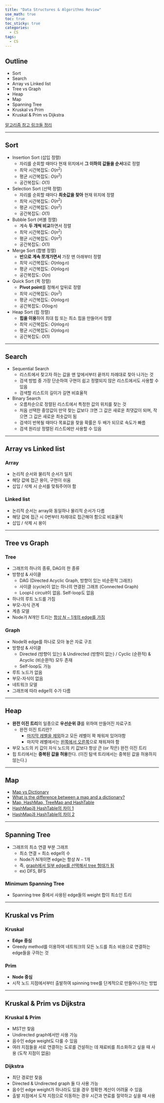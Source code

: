 ```yaml
---
title: "Data Structures & Algorithms Review"
use_math: true
toc: true
toc_sticky: true
categories:
  - CS
tags:
  - CS
---
```


## Outline

- Sort
- Search
- Array vs Linked list
- Tree vs Graph
- Heap
- Map
- Spanning Tree
- Kruskal vs Prim
- Kruskal & Prim vs Dijkstra

[알고리즘 참고 링크들 정리](https://dongminlee94.github.io/algorithms_references/)

---

## Sort

- Insertion Sort (삽입 정렬)
  - 자리를 순회할 때마다 현재 위치에서 **그 이하의 값들을 순서**대로 정렬
  - 최악 시간복잡도: $O(n^2)$
  - 평균 시간복잡도: $O(n^2)$
  - 공간복잡도: $O(1)$
- Selection Sort (선택 정렬)
  - 자리를 순회할 때마다 **최솟값을 찾아** 현재 위치에 정렬
  - 최악 시간복잡도: $O(n^2)$
  - 평균 시간복잡도: $O(n^2)$
  - 공간복잡도: $O(1)$
- Bubble Sort (버블 정렬)
  - 계속 **두 개씩 비교**하면서 정렬
  - 최악 시간복잡도: $O(n^2)$
  - 평균 시간복잡도: $O(n^2)$
  - 공간복잡도: $O(1)$
- Merge Sort (합병 정렬)
  - **반으로 계속 쪼개가면서** 가장 맨 아래부터 정렬
  - 최악 시간복잡도: $O(n \log n)$
  - 평균 시간복잡도: $O(n \log n)$
  - 공간복잡도: $O(n)$
- Quick Sort (퀵 정렬)
  - **Pivot point**를 정해서 앞뒤로 정렬
  - 최악 시간복잡도: $O(n^2)$
  - 평균 시간복잡도: $O(n \log n)$
  - 공간복잡도: $O(\log n)$
- Heap Sort (힙 정렬)
  - **힙을 이용**하여 최대 힙 또는 최소 힙을 만들어서 정렬
  - 최악 시간복잡도: $O(n \log n)$
  - 평균 시간복잡도: $O(n \log n)$
  - 공간복잡도: $O(1)$

---

## Search

- Sequential Search
  - 리스트에서 찾고자 하는 값을 맨 앞에서부터 끝까지 차례대로 찾아 나가는 것
  - 검색 방법 중 가장 단순하여 구현이 쉽고 정렬되지 않은 리스트에서도 사용할 수 있음
  - 검색할 리스트의 길이가 길면 비효율적
- Binary Search
  - 오름차순으로 정렬된 리스트에서 특정한 값의 위치를 찾는 것
  - 처음 선택한 중앙값이 만약 찾는 값보다 크면 그 값은 새로운 최댓값이 되며, 작으면 그 값은 새로운 최솟값이 됨
  - 검색이 반복될 때마다 목표값을 찾을 확률은 두 배가 되므로 속도가 빠름
  - 검색 원리상 정렬된 리스트에만 사용할 수 있음

---

## Array vs Linked list

### Array

- 논리적 순서와 물리적 순서가 일치
- 해당 값에 접근 용이, 구현이 쉬움
- 삽입 / 삭제 시 순서를 맞춰주어야 함

### Linked list

- 논리적 순서는 array와 동일하나 물리적 순서가 다름
- 해당 값에 접근 시 0번부터 차례대로 접근해야 함으로 비효율적
- 삽입 / 삭제 시 용이

---

## Tree vs Graph

### Tree

- 그래프의 하나의 종류, DAG의 한 종류
- 방향성 & 사이클
  - DAG (Directed Acyclic Graph, 방향이 있는 비순환적 그래프)
  - 사이클 (cycle)이 없는 하나의 연결된 그래프 (Connected Graph)
  - Loop나 circuit이 없음. Self-loop도 없음
- 하나의 루트 노드를 가짐
- 부모-자식 관계
- 계층 모델
- Node가 $N$개인 트리는 <U>항상 $N-1$개의 edge를 가짐</U>

### Graph

- Node와 edge를 하나로 모아 놓은 자료 구조
- 방향성 & 사이클
  - Directed (방향이 있는) & Undirected (방향이 없는) / Cyclic (순환적) & Acyclic (비순환적) 모두 존재
  - Self-loop도 가능
- 루트 노드가 없음
- 부모-자식이 없음
- 네트워크 모델
- 그래프에 따라 edge의 수가 다름

---

## Heap

- **완전 이진 트리**의 일종으로 **우선순위 큐**를 위하여 만들어진 자료구조
  - 완전 이진 트리란?
    - <U>마지막 레벨을 제외</U>하고 모든 레벨이 꽉 채워져 있어야함
    - 마지막 레벨에서는 <U>왼쪽에서 오른쪽</U>으로 채워져야 함
- 부모 노드의 키 값이 자식 노드의 키 값보다 항상 큰 (or 작은) 완전 이진 트리
- 힙 트리에서는 **중복된 값을 허용**한다. (이진 탐색 트리에서는 중복된 값을 허용하지 않는다.)

---

## Map

- [Map vs Dictionary](https://h2hyun37.tistory.com/15)
- [What is the difference between a map and a dictionary?](https://stackoverflow.com/questions/2884068/what-is-the-difference-between-a-map-and-a-dictionary/2884200#2884200)
- [Map, HashMap, TreeMap and HashTable](https://tazkaz.tistory.com/252)
- [HashMap과 HashTable의 차이 1](https://odol87.tistory.com/3)
- [HashMap과 HashTable의 차이 2](https://knoc-story.tistory.com/21)

---

## Spanning Tree

- 그래프의 최소 연결 부분 그래프
  - 최소 연결 = 최소 edge의 수
  - Node가 $N$개이면 edge는 항상 $N-1$개
  - 즉, <U>graph에서 일부 edge를 선택해서 tree 형태가 됨</U>
  - ex) DFS, BFS

### Minimum Spanning Tree

- Spanning tree 중에서 사용된 edge들의 weight 합이 최소인 트리

---

## Kruskal vs Prim

### Kruskal

- **Edge 중심**
- Greedy method를 이용하여 네트워크의 모든 노드를 최소 비용으로 연결하는 edge들을 구하는 것

### Prim

- **Node 중심**
- 시작 노드 지점에서부터 출발하여 spinning tree를 단계적으로 만들어나가는 방법

---

## Kruskal & Prim vs Dijkstra

### Kruskal & Prim

- MST만 찾음
- Undirected graph에서만 사용 가능
- 음수인 edge weight도 다룰 수 있음
- 여러 지점들을 서로 연결하는 도로를 건설하는 데 재료비를 최소화하고 싶을 때 사용 (도착 지점이 없음)

### Dijkstra

- 최단 경로만 찾음
- Directed & Undirected graph 둘 다 사용 가능
- 음수인 edge weight가 하나라도 있을 경우 정확한 계산이 어려울 수 있음
- 출발 지점에서 도착 지점으로 이동하는 경우 시간과 연료를 절약하고 싶을 때 사용

